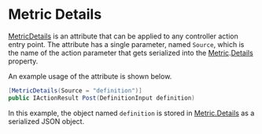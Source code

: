 # Metric Details
[MetricDetails](./MagenicMetrics.md#magenicmetricsfiltersmetricdetailsattribute) is an attribute that can be applied to any controller action entry point.
The attribute has a single parameter, named `Source`, which is the name of the action parameter that gets serialized into the
[Metric](./Metric.md).[Details](./MagenicMetrics.md#magenicmetricsmetricdetails) property.

An example usage of the attribute is shown below.
```csharp
[MetricDetails(Source = "definition")]
public IActionResult Post(DefinitionInput definition)
```

In this example, the object named `definition` is stored in [Metric.Details](./MagenicMetrics.md#magenicmetricsmetricdetails) as a serialized JSON object.
